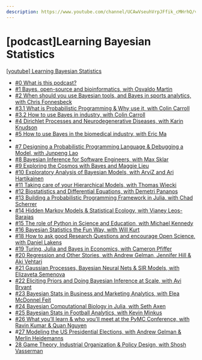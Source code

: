 ```yaml
---
description: https://www.youtube.com/channel/UCAwVseuhVrpJFfik_cMHrhQ/videos
---
```


# \[podcast]Learning Bayesian Statistics

[\[youtube\] Learning Bayesian Statistics](https://www.youtube.com/channel/UCAwVseuhVrpJFfik_cMHrhQ/videos)

* [#0 What is this podcast? ](0-what-is-this-podcast.md)
* [#1 Bayes, open-source and bioinformatics, with Osvaldo Martin](1-bayes-open-source-and-bioinformatics-with-osvaldo-martin.md)
* [#2 When should you use Bayesian tools, and Bayes in sports analytics, with Chris Fonnesbeck](2-when-should-you-use-bayesian-tools-and-bayes-in-sports-analytics-with-chris-fonnesbeck.md)
* [#3.1 What is Probabilistic Programming & Why use it, with Colin Carroll](3.1-what-is-probabilistic-programming-and-why-use-it-with-colin-carroll.md)
* [#3.2 How to use Bayes in industry, with Colin Carroll](3.2-how-to-use-bayes-in-industry-with-colin-carroll.md)
* [#4 Dirichlet Processes and Neurodegenerative Diseases, with Karin Knudson](4-dirichlet-processes-and-neurodegenerative-diseases-with-karin-knudson.md)
* [#5 How to use Bayes in the biomedical industry, with Eric Ma](5-how-to-use-bayes-in-the-biomedical-industry-with-eric-ma.md)
*
* [#7 Designing a Probabilistic Programming Language & Debugging a Model, with Junpeng Lao](7-designing-a-probabilistic-programming-language-and-debugging-a-model-with-junpeng-lao.md)
* [#8 Bayesian Inference for Software Engineers, with Max Sklar](8-bayesian-inference-for-software-engineers-with-max-sklar.md)
* [#9 Exploring the Cosmos with Bayes and Maggie Lieu](9-exploring-the-cosmos-with-bayes-and-maggie-lieu.md)
* [#10 Exploratory Analysis of Bayesian Models, with ArviZ and Ari Hartikainen](10-exploratory-analysis-of-bayesian-models-with-arviz-and-ari-hartikainen.md)
* [#11 Taking care of your Hierarchical Models, with Thomas Wiecki](11-taking-care-of-your-hierarchical-models-with-thomas-wiecki.md)
* [#12 Biostatistics and Differential Equations, with Demetri Pananos](12-biostatistics-and-differential-equations-with-demetri-pananos.md)
* [#13 Building a Probabilistic Programming Framework in Julia, with Chad Scherrer](13-building-a-probabilistic-programming-framework-in-julia-with-chad-scherrer.md)
* [#14 Hidden Markov Models & Statistical Ecology, with Vianey Leos-Barajas](14-hidden-markov-models-and-statistical-ecology-with-vianey-leos-barajas.md)
* [#15 The role of Python in Science and Education, with Michael Kennedy](15-the-role-of-python-in-science-and-education-with-michael-kennedy.md)
* [#16 Bayesian Statistics the Fun Way, with Will Kurt](16-bayesian-statistics-the-fun-way-with-will-kurt.md)
* [#18 How to ask good Research Questions and encourage Open Science, with Daniel Lakens](18-how-to-ask-good-research-questions-and-encourage-open-science-with-daniel-lakens.md)
* [#19 Turing, Julia and Bayes in Economics, with Cameron Pfiffer](19-turing-julia-and-bayes-in-economics-with-cameron-pfiffer.md)
* [#20 Regression and Other Stories, with Andrew Gelman, Jennifer Hill & Aki Vehtari](20-regression-and-other-stories-with-andrew-gelman-jennifer-hill-and-aki-vehtari.md)
* [#21 Gaussian Processes, Bayesian Neural Nets & SIR Models, with Elizaveta Semenova](21-gaussian-processes-bayesian-neural-nets-and-sir-models-with-elizaveta-semenova.md)
* [#22 Eliciting Priors and Doing Bayesian Inference at Scale, with Avi Bryant](22-eliciting-priors-and-doing-bayesian-inference-at-scale-with-avi-bryant.md)
* [#23 Bayesian Stats in Business and Marketing Analytics, with Elea McDonnel Feit](23-bayesian-stats-in-business-and-marketing-analytics-with-elea-mcdonnel-feit.md)
* [#24 Bayesian Computational Biology in Julia, with Seth Axen](24-bayesian-computational-biology-in-julia-with-seth-axen.md)
* [#25 Bayesian Stats in Football Analytics, with Kevin Minkus](25-bayesian-stats-in-football-analytics-with-kevin-minkus.md)
* [#26 What you’ll learn & who you’ll meet at the PyMC Conference, with Ravin Kumar & Quan Nguyen](26-what-youll-learn-and-who-youll-meet-at-the-pymc-conference-with-ravin-kumar-and-quan-nguyen.md)
* \#[27 Modeling the US Presidential Elections, with Andrew Gelman & Merlin Heidemanns](27-modeling-the-us-presidential-elections-with-andrew-gelman-and-merlin-heidemanns.md)
* [28 Game Theory, Industrial Organization & Policy Design, with Shosh Vasserman](28-game-theory-industrial-organization-and-policy-design-with-shosh-vasserman.md)
